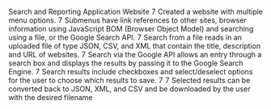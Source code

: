 Search and Reporting Application Website 
 Created a website with multiple menu options.
 Submenus have link references to other sites, browser information using JavaScript BOM (Browser Object Model) and searching using a file, or the Google Search API.
 Search from a file reads in an uploaded file of type JSON, CSV, and XML that contain the title, description and URL of websites.
 Search via the Google API allows an entry through a search box and displays the results by passing it to the Google Search Engine.
 Search results include checkboxes and select/deselect options for the user to choose which results to save. 
 Selected results can be converted back to JSON, XML, and CSV and be downloaded by the user with the desired filename
